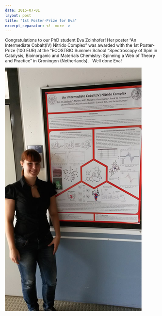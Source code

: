 ```yaml
---
date: 2015-07-01
layout: post
title: "1st Poster-Prize for Eva"
excerpt_separator: <!--more-->
---
```


Congratulations to our PhD student Eva Zolnhofer! 
Her poster “An Intermediate Cobalt(IV) Nitrido Complex” was awarded with the 1st  Poster-Prize (100 EUR) at the “ECOSTBIO Summer School “Spectroscopy of Spin in  Catalysis, Bioinorganic and Materials Chemistry: Spinning a Web of Theory and Practice” in Groningen (Netherlands). 
 
Well done Eva! 

![Eva](/assets/img/2017/Eva_Poster_web_klein.jpg)

<!--more-->